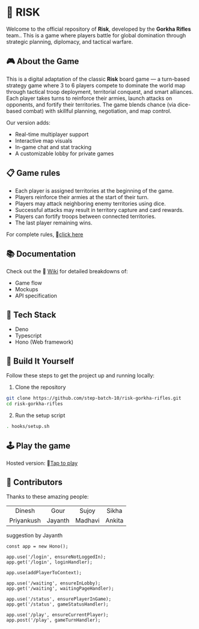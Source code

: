 # 🎯 RISK

Welcome to the official repository of **Risk**, developed by the **Gorkha Rifles** team.. This is a game where players battle for global domination through strategic planning, diplomacy, and tactical warfare.

## 🎮 About the Game

This is a digital adaptation of the classic **Risk** board game — a turn-based strategy game where 3 to 6 players compete to dominate the world map through tactical troop deployment, territorial conquest, and smart alliances.
Each player takes turns to reinforce their armies, launch attacks on opponents, and fortify their territories. The game blends chance (via dice-based combat) with skillful planning, negotiation, and map control.

Our version adds:

- Real-time multiplayer support
- Interactive map visuals
- In-game chat and stat tracking
- A customizable lobby for private games

## 📋 Game rules

- Each player is assigned territories at the beginning of the game.
- Players reinforce their armies at the start of their turn.
- Players may attack neighboring enemy territories using dice.
- Successful attacks may result in territory capture and card rewards.
- Players can fortify troops between connected territories.
- The last player remaining wins.

For complete rules, 🔗[click here](https://www.hasbro.com/common/instruct/risk.pdf)

## 📚 Documentation

Check out the 🔗 [Wiki](https://github.com/step-batch-10/risk-gorkha-rifles/wiki) for detailed breakdowns of:

- Game flow
- Mockups
- API specification

## 🚀 Tech Stack

- Deno
- Typescript
- Hono (Web framework)

## 🧱 Build It Yourself

Follow these steps to get the project up and running locally:

1. Clone the repository

```bash
git clone https://github.com/step-batch-10/risk-gorkha-rifles.git
cd risk-gorkha-rifles
```

2. Run the setup script

```bash
. hooks/setup.sh
```

## 🕹️ Play the game

Hosted version: 🔗[Tap to play](https://risk-gorkha-rifles-prod.deno.dev/)

## 🧠 Contributors

Thanks to these amazing people:

<table>
  <tr>
    <td align="center">Dinesh</td>
    <td align="center">Gour</td>
    <td align="center">Sujoy</td>
    <td align="center">Sikha</td>
  </tr>
  <tr>
    <td align="center">Priyankush</td>
    <td align="center">Jayanth</td>
    <td align="center">Madhavi</td>
    <td align="center">Ankita</td>
  </tr>
</table>

suggestion by Jayanth

```
const app = new Hono();

app.use('/login', ensureNotLoggedIn);
app.get('/login', loginHandler);

app.use(addPlayerToContext);

app.use('/waiting', ensureInLobby);
app.get('/waiting', waitingPageHandler);

app.use('/status', ensurePlayerInGame);
app.get('/status', gameStatusHandler);

app.use('/play', ensureCurrentPlayer);
app.post('/play', gameTurnHandler);

```
